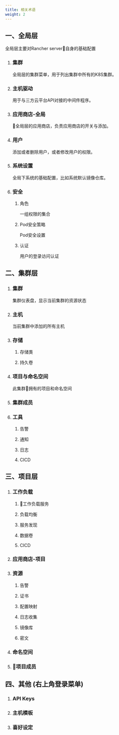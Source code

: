```yaml
---
title: 相关术语
weight: 2
---
```


## 一、全局层

全局层主要对Rancher server自身的基础配置

1. ### 集群

    全局层的集群菜单，用于列出集群中所有的K8S集群。

2. ### 主机驱动

    用于与三方云平台API对接的中间件程序。

3. ### 应用商店-全局

    全局层的应用商店，负责应用商店的开关与添加。

4. ### 用户

    添加或者删除用户，或者修改用户的权限。

5. ### 系统设置

    全局下系统的基础配置，比如系统默认镜像仓库。

6. ### 安全

    1. 角色

        一组权限的集合

    2. Pod安全策略

        Pod安全设置

    3. 认证

        用户的登录访问认证

## 二、集群层

1. ### 集群

    集群仪表盘，显示当前集群的资源状态

2. ### 主机

    当前集群中添加的所有主机

3. ### 存储

    1. 存储类

    2. 持久卷

4. ### 项目与命名空间

    此集群拥有的项目和命名空间

5. ### 集群成员

6. ### 工具

    1. 告警

    2. 通知

    3. 日志

    4. CICD

## 三、项目层

1. ### 工作负载

   1. 工作负载服务

   2. 负载均衡

   3. 服务发现

   4. 数据卷

   5. CICD

2. ### 应用商店-项目

3. ### 资源

    1. 告警

    2. 证书

    3. 配置映射

    4. 日志收集

    5. 镜像库

    6. 密文

4. ### 命名空间

5. ### 项目成员

## 四、其他 (右上角登录菜单)

1. ### API Keys

2. ### 主机模板

3. ### 喜好设定